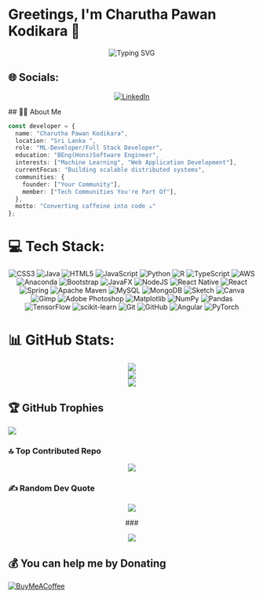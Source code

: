 # Greetings, I'm Charutha Pawan Kodikara 👋
<div align="center">
  <img src="https://readme-typing-svg.herokuapp.com?font=Fira+Code&pause=1000&color=2D9EF0&center=true&vCenter=true&width=435&lines=ML-Developer;Full+Stack+Developer;" alt="Typing SVG" />
</div>


## 🌐 Socials:
<div align="center">
  
[![LinkedIn](https://img.shields.io/badge/LinkedIn-%230077B5.svg?logo=linkedin&logoColor=white)](https://linkedin.com/in/https://www.linkedin.com/in/charutha-pawan-kodikara-516869299/) 
</div>
## 👨‍💻 About Me 

```typescript
const developer = {
  name: "Charutha Pawan Kodikara",
  location: "Sri Lanka ",
  role: "ML-Developer/Full Stack Developer",
  education: "BEng(Hons)Software Engineer",
  interests: ["Machine Learning", "Web Application Development"],
  currentFocus: "Building scalable distributed systems",
  communities: {
    founder: ["Your Community"],
    member: ["Tech Communities You're Part Of"],
  },
  motto: "Converting caffeine into code ☕"
};
```

# 💻 Tech Stack:
<div align="center">
  
![CSS3](https://img.shields.io/badge/css3-%231572B6.svg?style=for-the-badge&logo=css3&logoColor=white) ![Java](https://img.shields.io/badge/java-%23ED8B00.svg?style=for-the-badge&logo=openjdk&logoColor=white) ![HTML5](https://img.shields.io/badge/html5-%23E34F26.svg?style=for-the-badge&logo=html5&logoColor=white) ![JavaScript](https://img.shields.io/badge/javascript-%23323330.svg?style=for-the-badge&logo=javascript&logoColor=%23F7DF1E) ![Python](https://img.shields.io/badge/python-3670A0?style=for-the-badge&logo=python&logoColor=ffdd54) ![R](https://img.shields.io/badge/r-%23276DC3.svg?style=for-the-badge&logo=r&logoColor=white) ![TypeScript](https://img.shields.io/badge/typescript-%23007ACC.svg?style=for-the-badge&logo=typescript&logoColor=white) ![AWS](https://img.shields.io/badge/AWS-%23FF9900.svg?style=for-the-badge&logo=amazon-aws&logoColor=white) ![Anaconda](https://img.shields.io/badge/Anaconda-%2344A833.svg?style=for-the-badge&logo=anaconda&logoColor=white) ![Bootstrap](https://img.shields.io/badge/bootstrap-%238511FA.svg?style=for-the-badge&logo=bootstrap&logoColor=white) ![JavaFX](https://img.shields.io/badge/javafx-%23FF0000.svg?style=for-the-badge&logo=javafx&logoColor=white) ![NodeJS](https://img.shields.io/badge/node.js-6DA55F?style=for-the-badge&logo=node.js&logoColor=white) ![React Native](https://img.shields.io/badge/react_native-%2320232a.svg?style=for-the-badge&logo=react&logoColor=%2361DAFB) ![React](https://img.shields.io/badge/react-%2320232a.svg?style=for-the-badge&logo=react&logoColor=%2361DAFB) ![Spring](https://img.shields.io/badge/spring-%236DB33F.svg?style=for-the-badge&logo=spring&logoColor=white) ![Apache Maven](https://img.shields.io/badge/Apache%20Maven-C71A36?style=for-the-badge&logo=Apache%20Maven&logoColor=white) ![MySQL](https://img.shields.io/badge/mysql-4479A1.svg?style=for-the-badge&logo=mysql&logoColor=white) ![MongoDB](https://img.shields.io/badge/MongoDB-%234ea94b.svg?style=for-the-badge&logo=mongodb&logoColor=white) ![Sketch](https://img.shields.io/badge/Sketch-FFB387?style=for-the-badge&logo=sketch&logoColor=black) ![Canva](https://img.shields.io/badge/Canva-%2300C4CC.svg?style=for-the-badge&logo=Canva&logoColor=white) ![Gimp](https://img.shields.io/badge/Gimp-657D8B?style=for-the-badge&logo=gimp&logoColor=FFFFFF) ![Adobe Photoshop](https://img.shields.io/badge/adobe%20photoshop-%2331A8FF.svg?style=for-the-badge&logo=adobe%20photoshop&logoColor=white) ![Matplotlib](https://img.shields.io/badge/Matplotlib-%23ffffff.svg?style=for-the-badge&logo=Matplotlib&logoColor=black) ![NumPy](https://img.shields.io/badge/numpy-%23013243.svg?style=for-the-badge&logo=numpy&logoColor=white) ![Pandas](https://img.shields.io/badge/pandas-%23150458.svg?style=for-the-badge&logo=pandas&logoColor=white) ![TensorFlow](https://img.shields.io/badge/TensorFlow-%23FF6F00.svg?style=for-the-badge&logo=TensorFlow&logoColor=white) ![scikit-learn](https://img.shields.io/badge/scikit--learn-%23F7931E.svg?style=for-the-badge&logo=scikit-learn&logoColor=white) ![Git](https://img.shields.io/badge/git-%23F05033.svg?style=for-the-badge&logo=git&logoColor=white) ![GitHub](https://img.shields.io/badge/github-%23121011.svg?style=for-the-badge&logo=github&logoColor=white) ![Angular](https://img.shields.io/badge/angular-%23DD0031.svg?style=for-the-badge&logo=angular&logoColor=white) ![PyTorch](https://img.shields.io/badge/PyTorch-%23EE4C2C.svg?style=for-the-badge&logo=PyTorch&logoColor=white)
</div>

# 📊 GitHub Stats:
<div align="center">
  
![](https://github-readme-stats.vercel.app/api?username=Pawan-ML&theme=neon&hide_border=false&include_all_commits=true&count_private=true)<br/>
![](https://github-readme-streak-stats.herokuapp.com/?user=Pawan-ML&theme=neon&hide_border=false)<br/>
![](https://github-readme-stats.vercel.app/api/top-langs/?username=Pawan-ML&theme=neon&hide_border=false&include_all_commits=true&count_private=true&layout=compact)
</div>

## 🏆 GitHub Trophies
  
![](https://github-profile-trophy.vercel.app/?username=Pawan-ML&theme=dracula&no-frame=false&no-bg=true&margin-w=4)


### 🔝 Top Contributed Repo
<div align="center">
  
![](https://github-contributor-stats.vercel.app/api?username=Pawan-ML&limit=5&theme=highcontrast&combine_all_yearly_contributions=true)
</div>

### ✍️ Random Dev Quote
<div align="center">
  
![](https://quotes-github-readme.vercel.app/api?type=horizontal&theme=radical)
</div>

<div align="center">
###
  
[![](https://visitcount.itsvg.in/api?id=Pawan-ML&icon=6&color=10)](https://visitcount.itsvg.in)
</div>

  ## 💰 You can help me by Donating
  [![BuyMeACoffee](https://img.shields.io/badge/Buy%20Me%20a%20Coffee-ffdd00?style=for-the-badge&logo=buy-me-a-coffee&logoColor=black)](https://buymeacoffee.com/Pawan) 

  
<!-- Proudly created with GPRM ( https://gprm.itsvg.in ) -->
